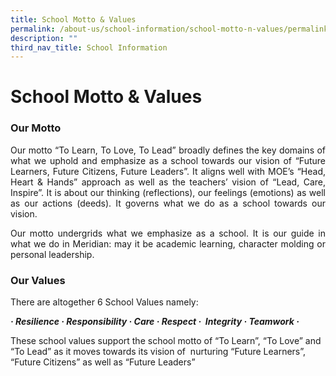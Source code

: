 ```yaml
---
title: School Motto & Values
permalink: /about-us/school-information/school-motto-n-values/permalink/
description: ""
third_nav_title: School Information
---
```

School Motto & Values
=====================
### Our Motto

<p align = "justify">Our motto “To Learn, To Love, To Lead” broadly defines the key domains of what we uphold and emphasize as a school towards our vision of “Future Learners, Future Citizens, Future Leaders”. It aligns well with MOE’s “Head, Heart & Hands” approach as well as the teachers’ vision of “Lead, Care, Inspire”. It is about our thinking (reflections), our feelings (emotions) as well as our actions (deeds). It governs what we do as a school towards our vision.</p>

<p align = "justify">Our motto undergrids what we emphasize as a school. It is our guide in what we do in Meridian: may it be academic learning, character molding or personal leadership.</p>

### Our Values
There are altogether 6 School Values namely:

_**· Resilience · Responsibility · Care · Respect ·  Integrity · Teamwork ·**_

These school values support the school motto of “To Learn”, “To Love” and “To Lead” as it moves towards its vision of  nurturing “Future Learners”, “Future Citizens” as well as “Future Leaders”